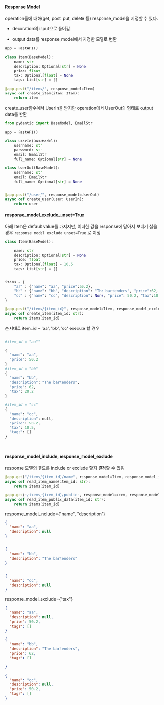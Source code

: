 #### Response Model

 operation들에 대해(get, post, put, delete 등) response_model을 지정할 수 있다.

- decoration의 input으로 들어감

- output data를 response_model에서 지정한 모델로 변환

```python
app = FastAPI()

class Item(BaseModel):
    name: str
    description: Optional[str] = None
    price: float
    tax: Optional[float] = None
    tags: List[str] = []

@app.post("/items/", response_model=Item)
async def create_item(item: Item):
    return item
```





create_user함수에서 UserIn을 받지만 operation에서 UserOut의 형태로 output data를 반환

```python
from pydantic import BaseModel, EmailStr

app = FastAPI()

class UserIn(BaseModel):
    username: str
    password: str
    email: EmailStr
    full_name: Optional[str] = None

class UserOut(BaseModel):
    username: str
    email: EmailStr
    full_name: Optional[str] = None


@app.post("/user/", response_model=UserOut)
async def create_user(user: UserIn):
    return user
```



#### response_model_exclude_unset=True

아래 Item은 default value를 가지지만, 이러한 값을 response에 담아서 보내기 싫을 경우 `response_model_exclude_unset=True` 로 지정

```python
class Item(BaseModel):

    name: str
    description: Optional[str] = None
    price: float
    tax: Optional[float] = 10.5
    tags: List[str] = []


items = {
    "aa" : {"name": "aa", "price":50.2},
    "bb" : {"name": "bb", "description": "The bartenders", "price":62, "tax":20.2},
    "cc" : {"name": "cc", "description": None, "price": 50.2, "tax":10.5, "tags":[]},
}

@app.post("/items/{item_id}", response_model=Item, response_model_exclude_unset=True)
async def create_item(item_id: str):
    return items[item_id]

```





순서대로 item_id = 'aa', 'bb', 'cc' execute 할 경우

```python

#item_id = "aa""

{
  "name": "aa",
  "price": 50.2
}
#item_id = "bb"
{
  "name": "bb",
  "description": "The bartenders",
  "price": 62,
  "tax": 20.2
}

#item_id = "cc"
{
  "name": "cc",
  "description": null,
  "price": 50.2,
  "tax": 10.5,
  "tags": []
}




```



#### response_model_include, response_model_exclude

response 모델의 필드를 include or exclude 할지 결정할 수 있음

```python
@app.get("/items/{item_id}/name", response_model=Item, response_model_include={"name", "description"},)
async def read_item_name(item_id: str):
    return items[item_id]

@app.get("/items/{item_id}/public", response_model=Item, response_model_exclude={"tax"})
async def read_item_public_data(item_id: str):
    return items[item_id]
```



response_model_include={"name", "description"}

```json
{
  "name": "aa",
  "description": null
}


{
  "name": "bb",
  "description": "The bartenders"
}


{
  "name": "cc",
  "description": null
}
```



response_model_exclude={"tax"}

```json
{
  "name": "aa",
  "description": null,
  "price": 50.2,
  "tags": []
}

{
  "name": "bb",
  "description": "The bartenders",
  "price": 62,
  "tags": []

}

{
  "name": "cc",
  "description": null,
  "price": 50.2,
  "tags": []
}
```






